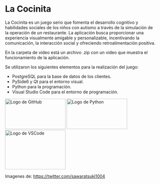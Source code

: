 # La Cocinita

La Cocinita es un juego serio que fomenta el desarrollo cognitivo y habilidades sociales de los niños con autismo a través de la simulación de la operación de un restaurante. La aplicación busca proporcionar una experiencia visualmente amigable y personalizable, incentivando la comunicación, la interacción social y ofreciendo retroalimentación positiva.

En la carpeta de video está un archivo .zip con un video que muestra el funcionamiento de la aplicación. 

Se utilizaron los siguientes elementos para la realización del juego:

- PostgreSQL para la base de datos de los clientes.
- PySide6 y Qt para el entorno visual.
- Python para la programación.
- Visual Studio Code para el entorno de programación.

<img src="https://github.com/SAWARATSUKI/ServiceLogos/blob/main/GitHub/GitHub.png" alt="Logo de GitHub" width="200" height="100"> <img src="https://github.com/SAWARATSUKI/ServiceLogos/blob/main/Python/Python.png" alt="Logo de Python" width="200" height="100"> <img src="https://github.com/SAWARATSUKI/ServiceLogos/blob/main/VisualStudioCode/VisualStudioCodeRound.png" alt="Logo de VSCode" width="200" height="130">

Imagenes de: https://twitter.com/sawaratsuki1004
